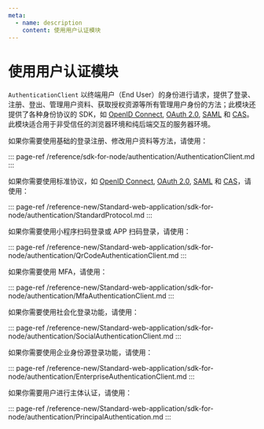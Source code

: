 ```yaml
---
meta:
  - name: description
    content: 使用用户认证模块
---
```


# 使用用户认证模块

<LastUpdated/>

`AuthenticationClient` 以终端用户（End User）的身份进行请求，提供了登录、注册、登出、管理用户资料、获取授权资源等所有管理用户身份的方法；此模块还提供了各种身份协议的 SDK，如 [OpenID Connect](/guides/federation/oidc.md), [OAuth 2.0](/guides/federation/oauth.md), [SAML](/guides/federation/saml.md) 和 [CAS](/guides/federation/cas.md)。此模块适合用于非受信任的浏览器环境和纯后端交互的服务器环境。

如果你需要使用基础的登录注册、修改用户资料等方法，请使用：

::: page-ref /reference/sdk-for-node/authentication/AuthenticationClient.md
:::

如果你需要使用标准协议，如 [OpenID Connect](/guides/federation/oidc.md), [OAuth 2.0](/guides/federation/oauth.md), [SAML](/guides/federation/saml.md) 和 [CAS](/guides/federation/cas.md)，请使用：

::: page-ref /reference-new/Standard-web-application/sdk-for-node/authentication/StandardProtocol.md
:::

如果你需要使用小程序扫码登录或 APP 扫码登录，请使用：

::: page-ref /reference-new/Standard-web-application/sdk-for-node/authentication/QrCodeAuthenticationClient.md
:::

如果你需要使用 MFA，请使用：

::: page-ref /reference-new/Standard-web-application/sdk-for-node/authentication/MfaAuthenticationClient.md
:::

如果你需要使用社会化登录功能，请使用：

::: page-ref /reference-new/Standard-web-application/sdk-for-node/authentication/SocialAuthenticationClient.md
:::

如果你需要使用企业身份源登录功能，请使用：

::: page-ref /reference-new/Standard-web-application/sdk-for-node/authentication/EnterpriseAuthenticationClient.md
:::

如果你需要用户进行主体认证，请使用：

::: page-ref /reference-new/Standard-web-application/sdk-for-node/authentication/PrincipalAuthentication.md
:::
